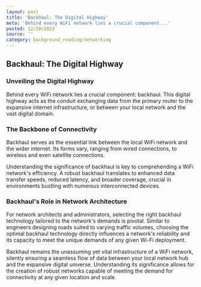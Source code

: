 ```yaml
---
layout: post
title: 'Backhaul: The Digital Highway'
meta: 'Behind every WiFi network lies a crucial component...'
posted: 12/20/2023
source: ''
category: background_reading/networking
---
```


## Backhaul: The Digital Highway

### Unveiling the Digital Highway

Behind every WiFi network lies a crucial component: backhaul. This digital highway acts as the conduit exchanging data from the primary router to the expansive internet infrastructure, or between your local network and the vast digital domain.

### The Backbone of Connectivity

Backhaul serves as the essential link between the local WiFi network and the wider internet. Its forms vary, ranging from wired connections, to wireless and even satellite connections.

Understanding the significance of backhaul is key to comprehending a WiFi network's efficiency. A robust backhaul translates to enhanced data transfer speeds, reduced latency, and broader coverage, crucial in environments bustling with numerous interconnected devices.

### Backhaul's Role in Network Architecture

For network architects and administrators, selecting the right backhaul technology tailored to the network's demands is pivotal. Similar to engineers designing roads suited to varying traffic volumes, choosing the optimal backhaul technology directly influences a network's reliability and its capacity to meet the unique demands of any given Wi-Fi deployment.

Backhaul remains the unassuming yet vital infrastructure of a WiFi network, silently ensuring a seamless flow of data between your local network hub and the expansive digital universe. Understanding its significance allows for the creation of robust networks capable of meeting the demand for connectivity at any given location and scale.